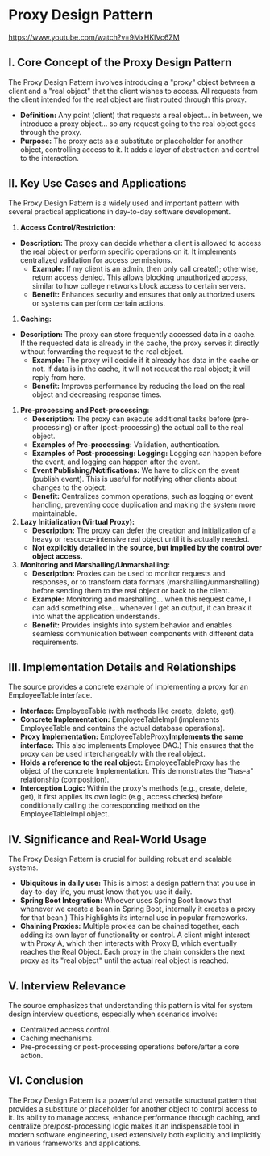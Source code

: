 # Proxy Design Pattern

https://www.youtube.com/watch?v=9MxHKlVc6ZM

## **I. Core Concept of the Proxy Design Pattern**

The Proxy Design Pattern involves introducing a "proxy" object between a client and a "real object" that the client wishes to access. All requests from the client intended for the real object are first routed through this proxy.

- **Definition:** Any point (client) that requests a real object... in between, we introduce a proxy object... so any request going to the real object goes through the proxy.
- **Purpose:** The proxy acts as a substitute or placeholder for another object, controlling access to it. It adds a layer of abstraction and control to the interaction.

## **II. Key Use Cases and Applications**

The Proxy Design Pattern is a widely used and important pattern with several practical applications in day-to-day software development.

1. **Access Control/Restriction:**
- **Description:** The proxy can decide whether a client is allowed to access the real object or perform specific operations on it. It implements centralized validation for access permissions.
    - **Example:** If my client is an admin, then only call create(); otherwise, return access denied. This allows blocking unauthorized access, similar to how college networks block access to certain servers.
    - **Benefit:** Enhances security and ensures that only authorized users or systems can perform certain actions.
1. **Caching:**
- **Description:** The proxy can store frequently accessed data in a cache. If the requested data is already in the cache, the proxy serves it directly without forwarding the request to the real object.
    - **Example:** The proxy will decide if it already has data in the cache or not. If data is in the cache, it will not request the real object; it will reply from here.
    - **Benefit:** Improves performance by reducing the load on the real object and decreasing response times.
1. **Pre-processing and Post-processing:**
    - **Description:** The proxy can execute additional tasks before (pre-processing) or after (post-processing) the actual call to the real object.
    - **Examples of Pre-processing:** Validation, authentication.
    - **Examples of Post-processing: Logging:**  Logging can happen before the event, and logging can happen after the event.
    - **Event Publishing/Notifications:** We have to click on the event (publish event). This is useful for notifying other clients about changes to the object.
    - **Benefit:** Centralizes common operations, such as logging or event handling, preventing code duplication and making the system more maintainable.
2. **Lazy Initialization (Virtual Proxy):**
    - **Description:** The proxy can defer the creation and initialization of a heavy or resource-intensive real object until it is actually needed.
    - **Not explicitly detailed in the source, but implied by the control over object access.**
3. **Monitoring and Marshalling/Unmarshalling:**
    - **Description:** Proxies can be used to monitor requests and responses, or to transform data formats (marshalling/unmarshalling) before sending them to the real object or back to the client.
    - **Example:** Monitoring and marshalling... when this request came, I can add something else... whenever I get an output, it can break it into what the application understands.
    - **Benefit:** Provides insights into system behavior and enables seamless communication between components with different data requirements.

## **III. Implementation Details and Relationships**

The source provides a concrete example of implementing a proxy for an EmployeeTable interface.

- **Interface:** EmployeeTable (with methods like create, delete, get).
- **Concrete Implementation:** EmployeeTableImpl (implements EmployeeTable and contains the actual database operations).
- **Proxy Implementation:** EmployeeTableProxy**Implements the same interface:** This also implements Employee DAO.) This ensures that the proxy can be used interchangeably with the real object.
- **Holds a reference to the real object:** EmployeeTableProxy has the object of the concrete Implementation. This demonstrates the "has-a" relationship (composition).
- **Interception Logic:** Within the proxy's methods (e.g., create, delete, get), it first applies its own logic (e.g., access checks) before conditionally calling the corresponding method on the EmployeeTableImpl object.

## **IV. Significance and Real-World Usage**

The Proxy Design Pattern is crucial for building robust and scalable systems.

- **Ubiquitous in daily use:** This is almost a design pattern that you use in day-to-day life, you must know that you use it daily.
- **Spring Boot Integration:**  Whoever uses Spring Boot knows that whenever we create a bean in Spring Boot, internally it creates a proxy for that bean.) This highlights its internal use in popular frameworks.
- **Chaining Proxies:** Multiple proxies can be chained together, each adding its own layer of functionality or control. A client might interact with Proxy A, which then interacts with Proxy B, which eventually reaches the Real Object. Each proxy in the chain considers the next proxy as its "real object" until the actual real object is reached.

## V. Interview Relevance

The source emphasizes that understanding this pattern is vital for system design interview questions, especially when scenarios involve:

- Centralized access control.
- Caching mechanisms.
- Pre-processing or post-processing operations before/after a core action.

## **VI. Conclusion**

The Proxy Design Pattern is a powerful and versatile structural pattern that provides a substitute or placeholder for another object to control access to it. Its ability to manage access, enhance performance through caching, and centralize pre/post-processing logic makes it an indispensable tool in modern software engineering, used extensively both explicitly and implicitly in various frameworks and applications.